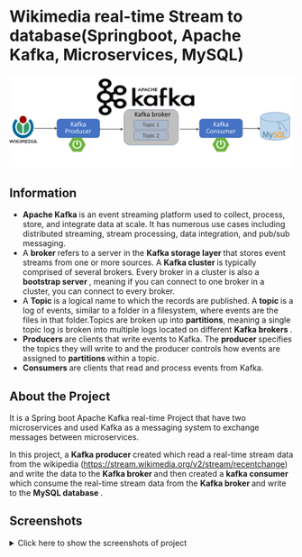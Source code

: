 
# Wikimedia real-time Stream to database(Springboot, Apache Kafka, Microservices, MySQL)
![KafkaProject](./Screenshot/ProjectWikimedia.png)

## Information

- <b> Apache Kafka </b> is an event streaming platform used to collect, process, store, and integrate data at scale. It has numerous use cases including distributed streaming, stream processing, data integration, and pub/sub messaging.
- A <b> broker </b> refers to a server in the <b> Kafka storage layer </b> that stores event streams from one or more sources. A <b> Kafka cluster </b> is typically comprised of several brokers. Every broker in a cluster is also a <b> bootstrap server </b>, meaning if you can connect to one broker in a cluster, you can connect to every broker.
- A <b> Topic </b> is a logical name to which the records are published. A <b> topic </b> is a log of events, similar to a folder in a filesystem, where events are the files in that folder.Topics are broken up into <b> partitions</b>, meaning a single topic log is broken into multiple logs located on different <b> Kafka brokers </b>.
- <b> Producers </b> are clients that write events to Kafka. The <b> producer </b> specifies the topics they will write to and the producer controls how events are assigned to <b> partitions </b> within a topic.
- <b> Consumers </b> are clients that read and process events from Kafka.

## About the Project

It is a Spring boot Apache Kafka real-time Project that have two microservices and used Kafka as a messaging system to exchange messages between microservices.

In this project, a <b> Kafka producer </b> created which read a real-time stream data from the wikipedia (https://stream.wikimedia.org/v2/stream/recentchange) 
and write the data to the <b> Kafka broker </b> 
and then created a <b> kafka consumer </b> which consume the real-time stream data from the <b> Kafka broker </b> and write to the <b> MySQL database </b>. 

## Screenshots
<details>
<summary>Click here to show the screenshots of project</summary>
 <br>
 <p> producer </p>
 <img src ="Screenshot/producer.png">
 <p> consumer </p>
 <img src ="Screenshot/consumer.png">
 <p> MySQL database </p>
 <img src ="Screenshot/MySQL database.png">
 </details>
